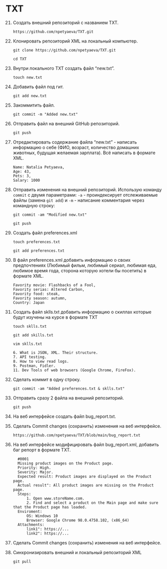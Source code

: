 # TXT

21. Создать внешний репозиторий c названием TXT.

    `https://github.com/npetyaeva/TXT.git`
22. Клонировать репозиторий XML на локальный компьютер.

    `git clone https://github.com/npetyaeva/TXT.git` 

    `cd TXT`
23. Внутри локального TXT создать файл “new.txt”.

    `touch new.txt`
24. Добавить файл под гит.

    `git add new.txt`
25. Закоммитить файл.

    `git commit -m "Added new.txt"`
26. Отправить файл на внешний GitHub репозиторий.

    `git push`
27. Отредактировать содержание файла “new.txt” - написать информацию о себе (ФИО, возраст, количество домашних животных, будущая желаемая зарплата). Всё написать в формате XML.
    ```
    Name: Natalia Petyaeva,
    Age: 43,
    Pets: 3,
    Salary: 1000
    ```
28. Отправить изменения на внешний репозиторий. Использую команду `commit` с двумя параметрами: `-а` - проиндексирует отслеживаемые файлы (замена `git add`) и `-m` - написание комментария через командную строку:

       `git commit -am "Modified new.txt"`
       
       `git push`
29. Создать файл preferences.xml

    `touch preferences.txt`
    
    `git add preferences.txt`
30. В файл preferences.xml добавить информацию о своих предпочтениях (Любимый фильм, любимый сериал, любимая еда, любимое время года, сторона которую хотели бы посетить) в формате XML.
    ```
    Favority movie: Flashbacks of a Fool,
    Favority serias: Altered Carbon,
    Favority food: steak,
    Favority season: autumn,
    Country: Japan
    ```
31. Создать файл sklls.txt добавить информацию о скиллах которые будут изучены на курсе в формате TXT

    `touch sklls.txt`
    
    `git add skills.txt`    
    
    `vim sklls.txt`
    
    ```
    6. What is JSON, XML. Their structure.
    7. API testing.
    8. How to view read logs.
    9. Postman, Fidler.
    11. Dev Tools of web browsers (Google Chrome, FireFox).
    ```

32. Сделать коммит в одну строку.

    `git commit -am "Added preferences.txt & sklls.txt"`

33. Отправить сразу 2 файла на внешний репозиторий.

    `git push`
34. На веб интерфейсе создать файл bug_report.txt.
35. Сделать Commit changes (сохранить) изменения на веб интерфейсе.

    `https://github.com/npetyaeva/TXT/blob/main/bug_report.txt`
36. На веб интерфейсе модифицировать файл bug_report.xml, добавить баг репорт в формате TXT.
    
    ```
      #0001
      Missing product images on the Product page.
      Priority: High.
      Severity: Major.
      Еxpected result: Product images are displayed on the Product page.
      Actual result": All product images are missing on the Product page.
      Steps: 
          1. Open www.storeName.com.
          2. Find and select a product on the Main page and make sure that the Product page has loaded.                   
      Enviroment:
          OS: Windows 10
          Browser: Google Chrome 98.0.4758.102, (x86_64)
      Attachments: 
          link1": https://...
          link2": https://...
    ```
36. Сделать Commit changes (сохранить) изменения на веб интерфейсе.
37. Синхронизировать внешний и локальный репозиторий XML

    `git pull`

